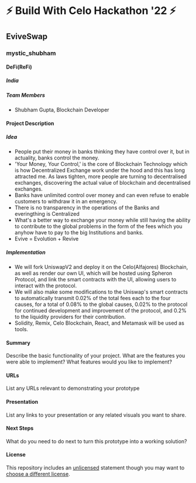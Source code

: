 
# ⚡ Build With Celo Hackathon '22 ⚡


## EviveSwap
### mystic_shubham
#### DeFi(ReFi)

##### India

##### Team Members
- Shubham Gupta, Blockchain Developer

#### Project Description

##### Idea
- People put their money in banks thinking they have control over it, but in actuality, banks control the money.
- 'Your Money, Your Control,' is the core of Blockchain Technology which is how Decentralized Exchange work under the hood and this has long attracted me. As laws tighten, more people are turning to decentralised exchanges, discovering the actual value of blockchain and decentralised exchanges.
- Banks have unlimited control over money and can even refuse to enable customers to withdraw it in an emergency.
- There is no transparency in the operations of the Banks and everingthing is Centralized
- What's a better way to exchange your money while still having the ability to contribute to the global problems in the form of the fees which you anyhow have to pay to the big Institutions and banks.
- Evive = Evolution + Revive

##### Implementation
- We will fork UniswapV2 and deploy it on the Celo(Alfajores) Blockchain, as well as render our own UI, which will be hosted using Spheron Protocol, and link the smart contracts with the UI, allowing users to interact with the protocol.
- We will also make some modifications to the Uniswap's smart contracts to automatically transmit 0.02% of the total fees each to the four causes, for a total of 0.08% to the global causes, 0.02% to the protocol for continued development and improvement of the protocol, and 0.2% to the liquidity providers for their contribution.
- Solidity, Remix, Celo Blockchain, React, and Metamask will be used as tools.

#### Summary
Describe the basic functionality of your project. What are the features you were able to implement? What features would you like to implement?

#### URLs
List any URLs relevant to demonstrating your prototype

#### Presentation
List any links to your presentation or any related visuals you want to share.

#### Next Steps
What do you need to do next to turn this prototype into a working solution?

#### License
This repository includes an [unlicensed](http://unlicense.org/) statement though you may want to [choose a different license](https://choosealicense.com/).
